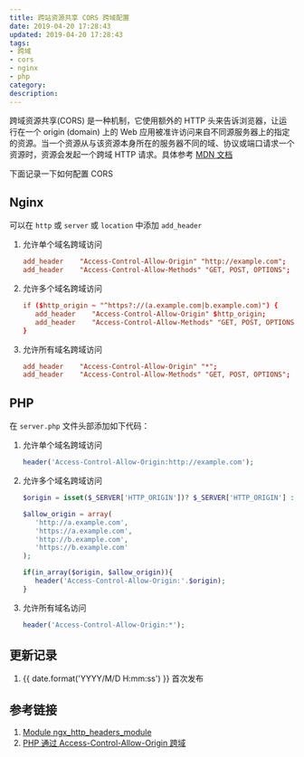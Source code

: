 ```yaml
---
title: 跨站资源共享 CORS 跨域配置
date: 2019-04-20 17:28:43
updated: 2019-04-20 17:28:43
tags:
- 跨域
- cors
- nginx
- php
category:
description:
---
```


跨域资源共享(CORS) 是一种机制，它使用额外的 HTTP 头来告诉浏览器，让运行在一个 origin (domain) 上的 Web 应用被准许访问来自不同源服务器上的指定的资源。当一个资源从与该资源本身所在的服务器不同的域、协议或端口请求一个资源时，资源会发起一个跨域 HTTP 请求。具体参考 [MDN 文档](https://developer.mozilla.org/zh-CN/docs/Web/HTTP/Access_control_CORS)

<!-- more -->

下面记录一下如何配置 CORS

## Nginx

可以在 `http` 或 `server` 或 `location` 中添加 `add_header`

1. 允许单个域名跨域访问

   ```conf
   add_header    "Access-Control-Allow-Origin" "http://example.com";
   add_header    "Access-Control-Allow-Methods" "GET, POST, OPTIONS";
   ```

2. 允许多个域名跨域访问

   ```conf
   if ($http_origin ~ "^https?://(a.example.com|b.example.com)") {
      add_header    "Access-Control-Allow-Origin" $http_origin;
      add_header    "Access-Control-Allow-Methods" "GET, POST, OPTIONS";
   }
   ```

3. 允许所有域名跨域访问

   ```conf
   add_header    "Access-Control-Allow-Origin" "*";
   add_header    "Access-Control-Allow-Methods" "GET, POST, OPTIONS";
   ```

## PHP

在 `server.php` 文件头部添加如下代码：

1. 允许单个域名跨域访问

   ```php
   header('Access-Control-Allow-Origin:http://example.com');
   ```

2. 允许多个域名跨域访问

   ```php
   $origin = isset($_SERVER['HTTP_ORIGIN'])? $_SERVER['HTTP_ORIGIN'] : '';

   $allow_origin = array(
      'http://a.example.com',
      'https://a.example.com',
      'http://b.example.com',
      'https://b.example.com'
   );

   if(in_array($origin, $allow_origin)){
      header('Access-Control-Allow-Origin:'.$origin);
   }
   ```

3. 允许所有域名访问

   ```php
   header('Access-Control-Allow-Origin:*');
   ```

## 更新记录

1. {{ date.format('YYYY/M/D H:mm:ss') }} 首次发布

## 参考链接

1. [Module ngx_http_headers_module](http://nginx.org/en/docs/http/ngx_http_headers_module.html#add_header)
2. [PHP 通过 Access-Control-Allow-Origin 跨域](https://www.jianshu.com/p/06007a4213d7)
